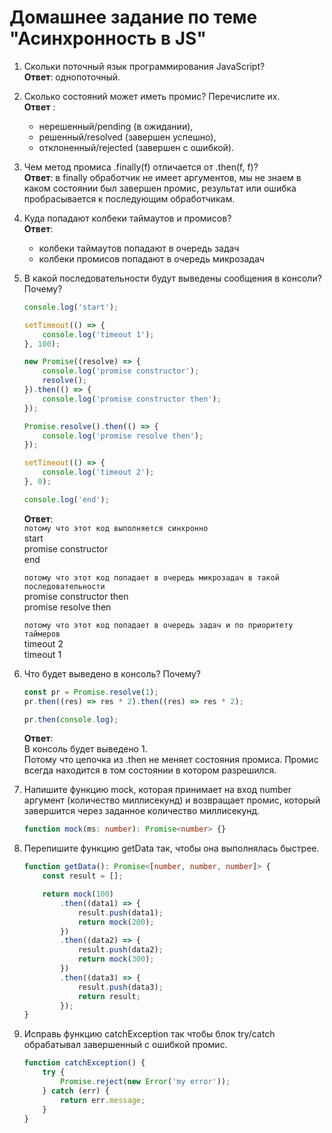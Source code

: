 # Домашнее задание по теме "Асинхронность в JS"

1. Скольки поточный язык программирования JavaScript?  
    **Ответ**: однопоточный.

2. Сколько состояний может иметь промис? Перечислите их.  
    **Ответ** :
    * нерешенный/pending (в ожидании),
    * решенный/resolved (завершен успешно),
    * отклоненный/rejected (завершен с ошибкой).

3. Чем метод промиса .finally(f) отличается от .then(f, f)?  
    **Ответ**: в finally обработчик не имеет аргументов, мы не знаем в каком состоянии был завершен промис, результат или ошибка пробрасывается к последующим обработчикам.

4. Куда попадают колбеки таймаутов и промисов?  
    **Ответ**:  
    * колбеки таймаутов попадают в очередь задач
    * колбеки промисов попадают в очередь микрозадач

5. В какой последовательности будут выведены сообщения в консоли? Почему?
    ```javascript
    console.log('start');

    setTimeout(() => {
        console.log('timeout 1');
    }, 100);

    new Promise((resolve) => {
        console.log('promise constructor');
        resolve();
    }).then(() => {
        console.log('promise constructor then');
    });

    Promise.resolve().then(() => {
        console.log('promise resolve then');
    });

    setTimeout(() => {
        console.log('timeout 2');
    }, 0);

    console.log('end');
    ```
    **Ответ**:    
    `потому что этот код выполняется синхронно`  
    start  
    promise constructor  
    end

    `потому что этот код попадает в очередь микрозадач в такой последовательности`  
    promise constructor then  
    promise resolve then

    `потому что этот код попадает в очередь задач и по приоритету таймеров`  
    timeout 2  
    timeout 1  

6. Что будет выведено в консоль? Почему?
    ```javascript
    const pr = Promise.resolve(1);
    pr.then((res) => res * 2).then((res) => res * 2);

    pr.then(console.log);
    ```
    **Ответ**:  
    В консоль будет выведено 1.  
    Потому что цепочка из .then не меняет состояния промиса. Промис всегда находится в том состоянии в котором разрешился.

7. Напишите функцию mock, которая принимает на вход number аргумент (количество миллисекунд) и возвращает промис, который завершится через заданное количество миллисекунд.
    ```typescript
    function mock(ms: number): Promise<number> {}
    ```

8. Перепишите функцию getData так, чтобы она выполнялась быстрее.
    ```typescript
    function getData(): Promise<[number, number, number]> {
        const result = [];

        return mock(100)
            .then((data1) => {
                result.push(data1);
                return mock(200);
            })
            .then((data2) => {
                result.push(data2);
                return mock(300);
            })
            .then((data3) => {
                result.push(data3);
                return result;
            });
    }
    ```

9. Исправь функцию catchException так чтобы блок try/catch обрабатывал завершенный с ошибкой промис.
    ```typescript
    function catchException() {
        try {
            Promise.reject(new Error('my error'));
        } catch (err) {
            return err.message;
        }
    }
    ```